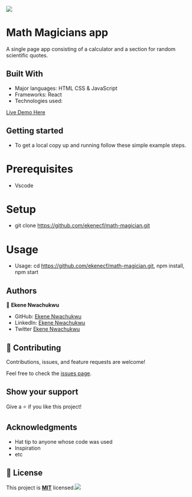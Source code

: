 ![](https://img.shields.io/badge/Microverse-blueviolet)


# Math Magicians app

A single page app consisting of a calculator and a section for random scientific quotes.

## Built With

- Major languages: HTML CSS & JavaScript
- Frameworks: React
- Technologies used: 

[Live Demo Here](https://ekenecf.github.io/math-magician/)

## Getting started
- To get a local copy up and running follow these simple example steps.

# Prerequisites
- Vscode

# Setup
- git clone https://github.com/ekenecf/math-magician.git

# Usage
-  Usage: cd <https://github.com/ekenecf/math-magician.git>, npm install, npm start

## Authors

👤 **Ekene Nwachukwu**

- GitHub: [Ekene Nwachukwu](https://github.com/ekenecf)
- LinkedIn: [Ekene Nwachukwu](https://www.linkedin.com/in/ekene-nwachukwu-1b9024153/)
- Twitter [Ekene Nwachukwu](https://www.twitter.com/ekene070)

## 🤝 Contributing

Contributions, issues, and feature requests are welcome!

Feel free to check the [issues page](https://github.com/ekenecf/math-magician/issues).

## Show your support

Give a ⭐ if you like this project!

## Acknowledgments

- Hat tip to anyone whose code was used
- Inspiration
- etc

## 📝 License

This project is **[MIT](./License)** licensed.![](https://img.shields.io/badge/Microverse-blueviolet)
